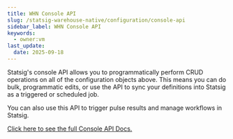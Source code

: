 ```yaml
---
title: WHN Console API
slug: /statsig-warehouse-native/configuration/console-api
sidebar_label: WHN Console API
keywords:
  - owner:vm
last_update:
  date: 2025-09-18
---
```


Statsig's console API allows you to programmatically perform CRUD operations on all of the configuration objects above. This means you can do bulk, programmatic edits, or use the API to sync your definitions into Statsig as a triggered or scheduled job.

You can also use this API to trigger pulse results and manage workflows in Statsig.

[Click here to see the full Console API Docs.](/console-api/introduction)
